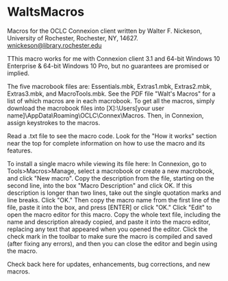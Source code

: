 # WaltsMacros
Macros for the OCLC Connexion client written by Walter F. Nickeson, University of Rochester, Rochester, NY, 14627.
wnickeson@library.rochester.edu

TThis macro works for me with Connexion client 3.1 and 64-bit Windows 10 Enterprise & 64-bit Windows 10 Pro, but no guarantees are promised or implied.

The five macrobook files are: Essentials.mbk, Extras1.mbk, Extras2.mbk, Extras3.mbk, and MacroTools.mbk. See the PDF file "Walt's Macros" for a list of which macros are in each macrobook. To get all the macros, simply download the macrobook files into [X]:\Users\[your user name]\AppData\Roaming\OCLC\Connex\Macros\. Then, in Connexion, assign keystrokes to the macros.

Read a .txt file to see the macro code. Look for the "How it works" section near the top for complete information on how to use the macro and its features.

To install a single macro while viewing its file here: In Connexion, go to Tools>Macros>Manage, select a macrobook or create a new macrobook, and click "New macro". Copy the description from the file, starting on the second line, into the box "Macro Description" and click OK. If this description is longer than two lines, take out the single quotation marks and line breaks. Click "OK." Then copy the macro name from the first line of the file, paste it into the box, and press [ENTER] or click "OK." Click "Edit" to open the macro editor for this macro. Copy the whole text file, including the name and description already copied, and paste it into the macro editor, replacing any text that appeared when you opened the editor. Click the check mark in the toolbar to make sure the macro is compiled and saved (after fixing any errors), and then you can close the editor and begin using the macro.

Check back here for updates, enhancements, bug corrections, and new macros.
